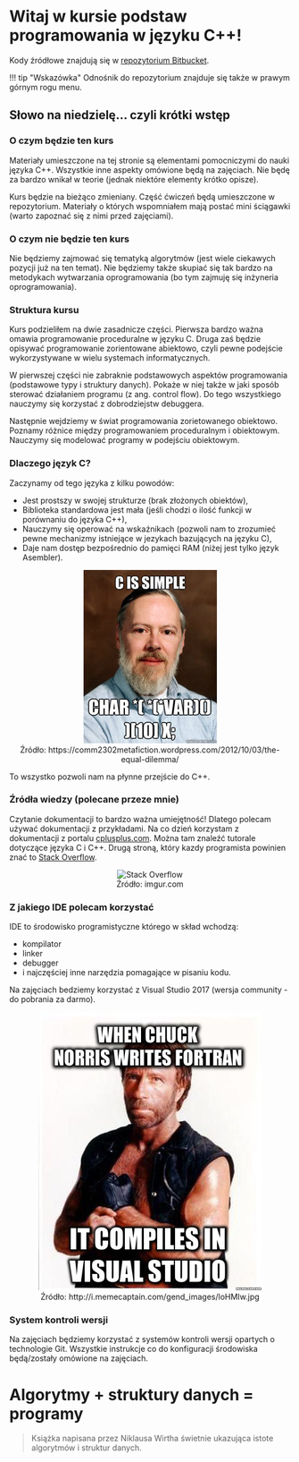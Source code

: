 # Witaj w kursie podstaw programowania w języku C++!

Kody źródłowe znajdują się w [repozytorium Bitbucket](https://bitbucket.org/akastrau/korepetycje-c).

!!! tip "Wskazówka"
    Odnośnik do repozytorium znajduje się także w prawym górnym rogu menu.

## Słowo na niedzielę... czyli krótki wstęp
### O czym będzie ten kurs
Materiały umieszczone na tej stronie są elementami pomocniczymi do nauki języka C++. Wszystkie inne aspekty omówione będą na zajęciach. Nie będę za bardzo wnikał w teorie (jednak niektóre elementy krótko opisze).

Kurs będzie na bieżąco zmieniany. Część ćwiczeń będą umieszczone w repozytorium. Materiały o których wspomniałem mają postać mini ściągawki (warto zapoznać się z nimi przed zajęciami).

### O czym nie będzie ten kurs
Nie będziemy zajmować się tematyką algorytmów (jest wiele ciekawych pozycji już na ten temat). Nie będziemy także skupiać się tak bardzo na metodykach wytwarzania oprogramowania (bo tym zajmuję się inżyneria oprogramowania).

### Struktura kursu
Kurs podzieliłem na dwie zasadnicze części. Pierwsza bardzo ważna omawia programowanie proceduralne w języku C. Druga zaś będzie opisywać programowanie zorientowane abiektowo, czyli pewne podejście wykorzystywane w wielu systemach informatycznych.

W pierwszej części nie zabraknie podstawowych aspektów programowania (podstawowe typy i struktury danych). Pokaże w niej także w jaki sposób sterować działaniem programu (z ang. control flow). Do tego wszystkiego nauczymy się korzystać z dobrodziejstw debuggera.

Następnie wejdziemy w świat programowania zorietowanego obiektowo. Poznamy różnice między programowaniem proceduralnym i obiektowym. Nauczymy się modelować programy w podejściu obiektowym.

### Dlaczego język C?
Zaczynamy od tego języka z kilku powodów:

+ Jest prostszy w swojej strukturze (brak złożonych obiektów), 
+ Biblioteka standardowa jest mała (jeśli chodzi o ilość funkcji w porównaniu do języka C++),
+ Nauczymy się operować na wskaźnikach (pozwoli nam to zrozumieć pewne mechanizmy istniejące w jezykach bazujących na języku C),
+ Daje nam dostęp bezpośrednio do pamięci RAM (niżej jest tylko język Asembler).

<center><img src="img/c-is-simple.jpg" alt="C is simple"></center>
<center>Źródło: https://comm2302metafiction.wordpress.com/2012/10/03/the-equal-dilemma/</center>

To wszystko pozwoli nam na płynne przejście do C++.

### Źródła wiedzy (polecane przeze mnie)
Czytanie dokumentacji to bardzo ważna umiejętność! Dlatego polecam używać dokumentacji z przykładami.
Na co dzień korzystam z dokumentacji z portalu [cplusplus.com](http://www.cplusplus.com/reference/). Można tam znaleźć tutorale dotyczące języka C i C++. Drugą stroną, który kazdy programista powinien znać to [Stack Overflow](stackoverflow.com).

<center><image src="img/stackoverflow.jpg" alt="Stack Overflow" width="50%" height="50%"></center>
<center>Źródło: imgur.com</center>

### Z jakiego IDE polecam korzystać
IDE to środowisko programistyczne którego w skład wchodzą:

+ kompilator
+ linker
+ debugger
+ i najczęściej inne narzędzia pomagające w pisaniu kodu.

Na zajęciach bedziemy korzystać z Visual Studio 2017 (wersja community - do pobrania za darmo).
<center><img src="img/vs.jpg" alt="Visual Studio"></center>
<center>Źródło: http://i.memecaptain.com/gend_images/loHMIw.jpg</center>

### System kontroli wersji
Na zajęciach będziemy korzystać z systemów kontroli wersji opartych o technologie Git. Wszystkie instrukcje co do konfiguracji środowiska będą/zostały omówione na zajęciach.

# Algorytmy + struktury danych = programy
> Książka napisana przez Niklausa Wirtha świetnie ukazująca istote algorytmów i struktur danych.